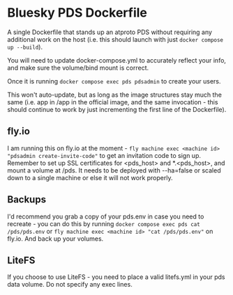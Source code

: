 # Bluesky PDS Dockerfile

A single Dockerfile that stands up an atproto PDS without requiring any additional work on the host (i.e. this should launch with just `docker compose up --build`).

You will need to update docker-compose.yml to accurately reflect your info, and make sure the volume/bind mount is correct.

Once it is running `docker compose exec pds pdsadmin` to create your users.

This won't auto-update, but as long as the image structures stay much the same (i.e. app in /app in the official image, and the same invocation - this should continue to work by just incrementing the first line of the Dockerfile).

## fly.io

I am running this on fly.io at the moment - `fly machine exec <machine id> "pdsadmin create-invite-code"` to get an invitation code to sign up. Remember to set up SSL certificates for <pds_host> and *.<pds_host>, and mount a volume at /pds. It needs to be deployed with --ha=false or scaled down to a single machine or else it will not work properly.

## Backups

I'd recommend you grab a copy of your pds.env in case you need to recreate - you can do this by running `docker compose exec pds cat /pds/pds.env` or `fly machine exec <machine id> "cat /pds/pds.env"` on fly.io. And back up your volumes.

## LiteFS

If you choose to use LiteFS - you need to place a valid litefs.yml in your pds data volume. Do not specify any exec lines.